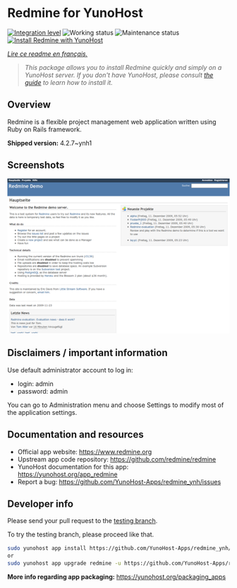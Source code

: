 <!--
N.B.: This README was automatically generated by https://github.com/YunoHost/apps/tree/master/tools/README-generator
It shall NOT be edited by hand.
-->

# Redmine for YunoHost

[![Integration level](https://dash.yunohost.org/integration/redmine.svg)](https://dash.yunohost.org/appci/app/redmine) ![Working status](https://ci-apps.yunohost.org/ci/badges/redmine.status.svg) ![Maintenance status](https://ci-apps.yunohost.org/ci/badges/redmine.maintain.svg)  
[![Install Redmine with YunoHost](https://install-app.yunohost.org/install-with-yunohost.svg)](https://install-app.yunohost.org/?app=redmine)

*[Lire ce readme en français.](./README_fr.md)*

> *This package allows you to install Redmine quickly and simply on a YunoHost server.
If you don't have YunoHost, please consult [the guide](https://yunohost.org/#/install) to learn how to install it.*

## Overview

Redmine is a flexible project management web application written using Ruby on Rails framework.


**Shipped version:** 4.2.7~ynh1


## Screenshots

![Screenshot of Redmine](./doc/screenshots/Redmine-demo.png)

## Disclaimers / important information

Use default administrator account to log in:

- login: admin
- password: admin

You can go to Administration menu and choose Settings to modify most of the application settings.

## Documentation and resources

* Official app website: <https://www.redmine.org>
* Upstream app code repository: <https://github.com/redmine/redmine>
* YunoHost documentation for this app: <https://yunohost.org/app_redmine>
* Report a bug: <https://github.com/YunoHost-Apps/redmine_ynh/issues>

## Developer info

Please send your pull request to the [testing branch](https://github.com/YunoHost-Apps/redmine_ynh/tree/testing).

To try the testing branch, please proceed like that.

``` bash
sudo yunohost app install https://github.com/YunoHost-Apps/redmine_ynh/tree/testing --debug
or
sudo yunohost app upgrade redmine -u https://github.com/YunoHost-Apps/redmine_ynh/tree/testing --debug
```

**More info regarding app packaging:** <https://yunohost.org/packaging_apps>
